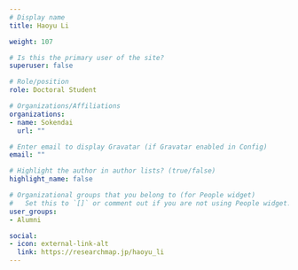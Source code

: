 ```yaml
---
# Display name
title: Haoyu Li

weight: 107

# Is this the primary user of the site?
superuser: false

# Role/position
role: Doctoral Student

# Organizations/Affiliations
organizations:
- name: Sokendai
  url: ""

# Enter email to display Gravatar (if Gravatar enabled in Config)
email: ""

# Highlight the author in author lists? (true/false)
highlight_name: false

# Organizational groups that you belong to (for People widget)
#   Set this to `[]` or comment out if you are not using People widget.
user_groups:
- Alumni

social:
- icon: external-link-alt
  link: https://researchmap.jp/haoyu_li
---
```

